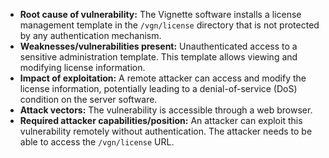 - **Root cause of vulnerability:** The Vignette software installs a license management template in the `/vgn/license` directory that is not protected by any authentication mechanism.
- **Weaknesses/vulnerabilities present:** Unauthenticated access to a sensitive administration template. This template allows viewing and modifying license information.
- **Impact of exploitation:** A remote attacker can access and modify the license information, potentially leading to a denial-of-service (DoS) condition on the server software.
- **Attack vectors:** The vulnerability is accessible through a web browser.
- **Required attacker capabilities/position:** An attacker can exploit this vulnerability remotely without authentication. The attacker needs to be able to access the `/vgn/license` URL.